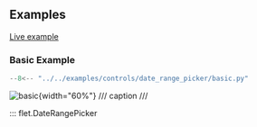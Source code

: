 ## Examples

[Live example](https://flet-controls-gallery.fly.dev/dialogs/daterangepicker)

### Basic Example

```python
--8<-- "../../examples/controls/date_range_picker/basic.py"
```

![basic](../test-images/controls/golden/macos/date_range_picker/basic.png){width="60%"}
/// caption
///

::: flet.DateRangePicker
